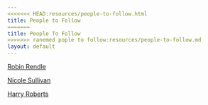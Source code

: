 ```yaml
---
<<<<<<< HEAD:resources/people-to-follow.html
title: People to Follow
=======
title: People To Follow
>>>>>>> ranemed pople to follow:resources/people-to-follow.md
layout: default
---
```


<p><a href="http://robinrendle.com">Robin Rendle</a>
<p><a href="http://www.stubbornella.org/content/">Nicole Sullivan</a></p>
<p><a href="http://csswizardry.com">Harry Roberts</a></p>
